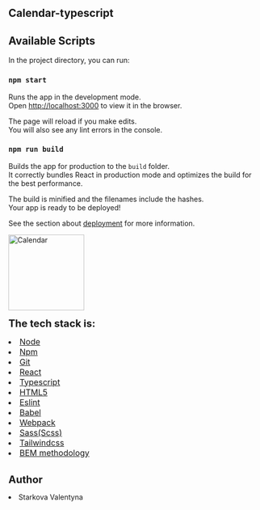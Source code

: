 ## Calendar-typescript

## Available Scripts

In the project directory, you can run:

### `npm start`

Runs the app in the development mode.\
Open [http://localhost:3000](http://localhost:3000) to view it in the browser.

The page will reload if you make edits.\
You will also see any lint errors in the console.

### `npm run build`

Builds the app for production to the `build` folder.\
It correctly bundles React in production mode and optimizes the build for the best performance.

The build is minified and the filenames include the hashes.\
Your app is ready to be deployed!

See the section about [deployment](https://facebook.github.io/create-react-app/docs/deployment) for more information.

<img src="src/img/calendar.jpg" height='150px' width='150px' alt='Calendar'/>

<lu style="font-size:20px" ><b>The tech stack is:</b>

<li style="font-size:16px"  ><a href="https://nodejs.org/en/" target="blank">Node</a></li>
<li style="font-size:16px"   ><a href="https://www.npmjs.com/" target="blank">Npm</a></li>
<li style="font-size:16px"  ><a href="https://git-scm.com/" target="blank">Git</a></li>
<li style="font-size:16px"  ><a href="https://reactjs.org" target="blank">React</a></li>
<li style="font-size:16px"  ><a href="https://www.typescriptlang.org/" target="blank">Typescript</a></li>
<li style="font-size:16px" ><a href="https://en.wikipedia.org/wiki/HTML5" target="blank">HTML5</a></li>
<li style="font-size:16px" ><a href="https://www.npmjs.com/package/eslint" target="blank">Eslint</a></li>
<li style="font-size:16px" ><a href="https://babeljs.io/" target="blank">Babel</a></li>
<li style="font-size:16px" ><a href="https://webpack.js.org/" target="blank">Webpack</a></li>
<li style="font-size:16px"  ><a href="https://sass-lang.com/" target="blank">Sass(Scss)</a></li>
<li style="font-size:16px"  ><a href="https://tailwindcss.com/" target="blank">Tailwindcss</a></li>
<li style="font-size:16px" ><a href="https://en.bem.info/methodology/" target="blank">BEM methodology</a></li><br>

</lu>

<lu  style="font-size:20px" padding-top="10px" ><b>Author</b></lu>

<li>Starkova Valentyna</li>
